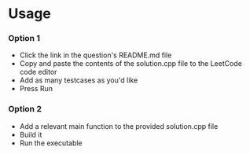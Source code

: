 # Usage  

### Option 1
* Click the link in the question's README.md file
* Copy and paste the contents of the solution.cpp file to the LeetCode code editor
* Add as many testcases as you'd like  
* Press Run
  
### Option 2
* Add a relevant main function to the provided solution.cpp file
* Build it
* Run the executable  
